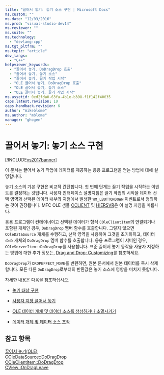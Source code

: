 ```yaml
---
title: "끌어서 놓기: 놓기 소스 구현 | Microsoft Docs"
ms.custom: ""
ms.date: "12/03/2016"
ms.prod: "visual-studio-dev14"
ms.reviewer: ""
ms.suite: ""
ms.technology: 
  - "devlang-cpp"
ms.tgt_pltfrm: ""
ms.topic: "article"
dev_langs: 
  - "C++"
helpviewer_keywords: 
  - "끌어서 놓기, DoDragDrop 호출"
  - "끌어서 놓기, 놓기 소스"
  - "끌어서 놓기, 끌기 작업 시작"
  - "OLE 끌어서 놓기, DoDragDrop 호출"
  - "OLE 끌어서 놓기, 놓기 소스"
  - "OLE 끌어서 놓기, 끌기 작업 시작"
ms.assetid: 0ed2fda0-63fa-4b1e-b398-f1f142f40035
caps.latest.revision: 10
caps.handback.revision: 6
author: "mikeblome"
ms.author: "mblome"
manager: "ghogen"
---
```

# 끌어서 놓기: 놓기 소스 구현
[!INCLUDE[vs2017banner](../assembler/inline/includes/vs2017banner.md)]

이 문서는 끌어서 놓기 작업에 데이터를 제공하는 응용 프로그램을 얻는 방법에 대해 설명합니다.  
  
 놓기 소스의 기본 구현은 비교적 간단합니다.  첫 번째 단계는 끌기 작업을 시작하는 이벤트를 결정하는 것입니다.  사용자 인터페이스 설명지침은 끌기 작업의 시작을 데이터 선택 영역과 선택된 데이터 내부의 지점에서 발생한  `WM_LBUTTONDOWN` 이벤트로서 정의하는 것이 권장됩니다.  MFC OLE 샘플 [OCLIENT](../top/visual-cpp-samples.md) 및 [HIERSVR](../top/visual-cpp-samples.md)은 이 설명 지침을 따릅니다.  
  
 응용 프로그램이 컨테이너이고 선택된 데이터가 형식 `COleClientItem`의 연결되거나 포함된 개체인 경우, `DoDragDrop` 멤버 함수를 호출합니다.  그렇지 않으면 `COleDataSource` 개체를 수행하고, 선택 영역을 사용하여 그것을 초기화하고, 데이터 소스 개체의 `DoDragDrop` 멤버 함수를 호출합니다.  응용 프로그램이 서버인 경우, `COleServerItem::DoDragDrop`를 사용합니다.  표준 끌어서 놓기 동작을 사용자 지정하는 방법에 대한 추가 정보는, [Drag and Drop: Customizing](../mfc/drag-and-drop-customizing.md)를 참조하세요.  
  
 `DoDragDrop`가 `DROPEFFECT_MOVE`를 반환하면, 원본 문서에서 원본 데이터를 즉시 삭제합니다.  모든 다른 `DoDragDrop`로부터의 반환값은 놓기 소스에 영향을 미치지 못합니다.  
  
 자세한 내용은 다음을 참조하십시오.  
  
-   [놓기 대상 구현](../mfc/drag-and-drop-implementing-a-drop-target.md)  
  
-   [사용자 지정 끌어서 놓기](../mfc/drag-and-drop-customizing.md)  
  
-   [OLE 데이터 개체 및 데이터 소스를 생성하거나 소멸시키기](../mfc/data-objects-and-data-sources-creation-and-destruction.md)  
  
-   [데이터 개체 및 데이터 소스 조작](../mfc/data-objects-and-data-sources-manipulation.md)  
  
## 참고 항목  
 [끌어서 놓기\(OLE\)](../mfc/drag-and-drop-ole.md)   
 [COleDataSource::DoDragDrop](../Topic/COleDataSource::DoDragDrop.md)   
 [COleClientItem::DoDragDrop](../Topic/COleClientItem::DoDragDrop.md)   
 [CView::OnDragLeave](../Topic/CView::OnDragLeave.md)